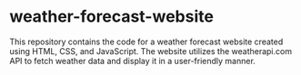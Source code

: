 # weather-forecast-website
This repository contains the code for a weather forecast website created using HTML, CSS, and JavaScript. The website utilizes the weatherapi.com API to fetch weather data and display it in a user-friendly manner.
